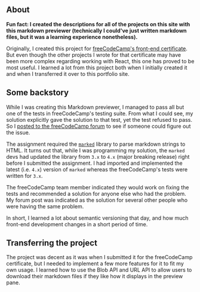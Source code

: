 ## About

**Fun fact: I created the descriptions for all of the projects on this site with this markdown previewer (technically I could've just written markdown files, but it was a learning experience nonetheless).**

Originally, I created this project for [freeCodeCamp's front-end certificate]. But even though the other projects I wrote for that certificate may have been more complex regarding working with React, this one has proved to be most useful. I learned a lot from this project both when I initially created it and when I transferred it over to this portfolio site.

## Some backstory

While I was creating this Markdown previewer, I managed to pass all but one of the tests in freeCodeCamp's testing suite. From what I could see, my solution explicitly gave the solution to that test, yet the test refused to pass. So I [posted to the freeCodeCamp forum] to see if someone could figure out the issue.

The assignment required the [`marked`] library to parse markdown strings to HTML. It turns out that, while I was programming my solution, the `marked` devs had updated the library from `3.x` to `4.x` (major breaking release) right before I submitted the assignment. I had imported and implemented the latest (i.e. `4.x`) version of `marked` whereas the freeCodeCamp's tests were written for `3.x`.

The freeCodeCamp team member indicated they would work on fixing the tests and recommended a solution for anyone else who had the problem. My forum post was indicated as the solution for several other people who were having the same problem.

In short, I learned a lot about semantic versioning that day, and how much front-end development changes in a short period of time.

## Transferring the project

The project was decent as it was when I submitted it for the freeCodeCamp certificate, but I needed to implement a few more features for it to fit my own usage. I learned how to use the Blob API and URL API to allow users to download their markdown files if they like how it displays in the preview pane.



[freeCodeCamp's front-end certificate]: https://www.freecodecamp.org/learn/front-end-development-libraries/front-end-development-libraries-projects/build-a-markdown-previewer
[posted to the freeCodeCamp forum]: https://forum.freecodecamp.org/t/markdown-previewer-solution-fails-tests-5-and-6-despite-functioning-as-intended/
[`marked`]: https://marked.js.org/
